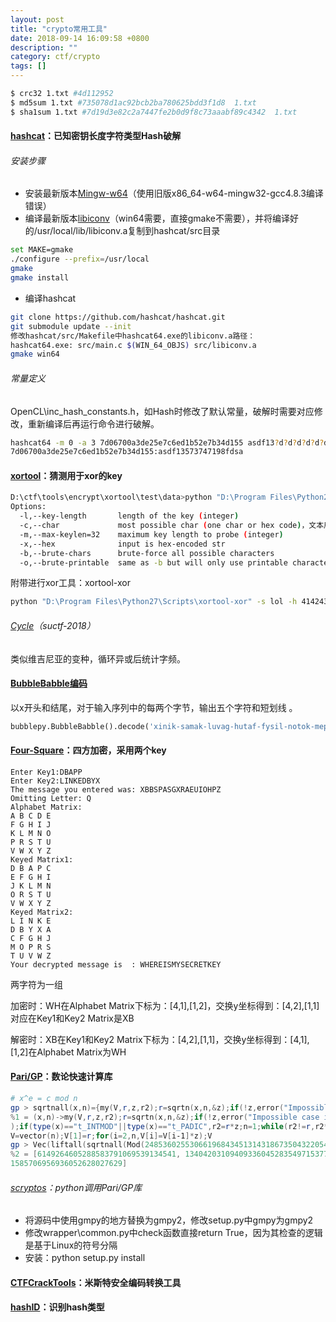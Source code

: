 ```yaml
---
layout: post
title: "crypto常用工具"
date: 2018-09-14 16:09:58 +0800
description: ""
category: ctf/crypto
tags: []
---
```


```sh
$ crc32 1.txt #4d112952
$ md5sum 1.txt #735078d1ac92bcb2ba780625bdd3f1d8  1.txt
$ sha1sum 1.txt #7d19d3e82c2a7447fe2b0d9f8c73aaabf89c4342  1.txt
```

#### [hashcat](https://github.com/hashcat/hashcat)：已知密钥长度字符类型Hash破解

###### 安装步骤

- 安装最新版本[Mingw-w64](http://mingw-w64.org/doku.php/download)（使用旧版x86_64-w64-mingw32-gcc4.8.3编译错误）
- 编译最新版本[libiconv](http://www.gnu.org/software/libiconv/)（win64需要，直接gmake不需要），并将编译好的/usr/local/lib/libiconv.a复制到hashcat/src目录

```sh
set MAKE=gmake
./configure --prefix=/usr/local
gmake
gmake install
```

- 编译hashcat

```sh
git clone https://github.com/hashcat/hashcat.git
git submodule update --init
修改hashcat/src/Makefile中hashcat64.exe的libiconv.a路径：
hashcat64.exe: src/main.c $(WIN_64_OBJS) src/libiconv.a
gmake win64
```

###### 常量定义

OpenCL\inc_hash_constants.h，如Hash时修改了默认常量，破解时需要对应修改，重新编译后再运行命令进行破解。

```sh
hashcat64 -m 0 -a 3 7d06700a3de25e7c6ed1b52e7b34d155 asdf13?d?d?d?d?d?d?d?d?dfdsa --force
7d06700a3de25e7c6ed1b52e7b34d155:asdf13573747198fdsa
```

#### [xortool](https://github.com/hellman/xortool)：猜测用于xor的key

```sh
D:\ctf\tools\encrypt\xortool\test\data>python "D:\Program Files\Python27\Scripts\xortool" tool_xored -c 20 [-l length] #如果python路径不带空格，可以直接运行xortool
Options:
  -l,--key-length       length of the key (integer)
  -c,--char             most possible char (one char or hex code)，文本用20，binary用00
  -m,--max-keylen=32    maximum key length to probe (integer)
  -x,--hex              input is hex-encoded str
  -b,--brute-chars      brute-force all possible characters
  -o,--brute-printable  same as -b but will only use printable characters for keys
```

附带进行xor工具：xortool-xor

```sh
python "D:\Program Files\Python27\Scripts\xortool-xor" -s lol -h 414243 -r imthekey -f /etc/passwd #对四种形式的内容进行xor操作
```

###### [Cycle](https://findneo.github.io/180527suctf/#Cycle)（suctf-2018）

类似维吉尼亚的变种，循环异或后统计字频。

#### [BubbleBabble编码](https://www.wisegeek.com/what-is-bubble-babble.htm)

以x开头和结尾，对于输入序列中的每两个字节，输出五个字符和短划线 。

```python
bubblepy.BubbleBabble().decode('xinik-samak-luvag-hutaf-fysil-notok-mepek-vanyh-zipef-hilok-detok-damif-cusol-fezyx') #flag{Ev3ry7hing_i5_bubb13s}
```

#### [Four-Square](https://github.com/rayschu/Four-Square)：四方加密，采用两个key

```
Enter Key1:DBAPP
Enter Key2:LINKEDBYX
The message you entered was: XBBSPASGXRAEUIOHPZ
Omitting Letter: Q
Alphabet Matrix:
A B C D E
F G H I J
K L M N O
P R S T U
V W X Y Z
Keyed Matrix1:
D B A P C
E F G H I
J K L M N
O R S T U
V W X Y Z
Keyed Matrix2:
L I N K E
D B Y X A
C F G H J
M O P R S
T U V W Z
Your decrypted message is  : WHEREISMYSECRETKEY
```

两字符为一组

加密时：WH在Alphabet Matrix下标为：[4,1],[1,2]，交换y坐标得到：[4,2],[1,1]对应在Key1和Key2 Matrix是XB

解密时：XB在Key1和Key2 Matrix下标为：[4,2],[1,1]，交换y坐标得到：[4,1],[1,2]在Alphabet Matrix为WH

#### [Pari/GP](http://pari.math.u-bordeaux.fr/)：数论快速计算库

```powershell
# x^e = c mod n
gp > sqrtnall(x,n)={my(V,r,z,r2);r=sqrtn(x,n,&z);if(!z,error("Impossible case in sqrtn"));if(type(x)=="t_INTMOD"||type(x)=="t_PADIC",r2 = r*z;n=1;while(r2!=r,r2*=z;n++));V=vector(n);V[1]=r;for(i=2,n,V[i]=V[i-1]*z);V}
%1 = (x,n)->my(V,r,z,r2);r=sqrtn(x,n,&z);if(!z,error("Impossible case in sqrtn")
);if(type(x)=="t_INTMOD"||type(x)=="t_PADIC",r2=r*z;n=1;while(r2!=r,r2*=z;n++));
V=vector(n);V[1]=r;for(i=2,n,V[i]=V[i-1]*z);V
gp > Vec(liftall(sqrtnall(Mod(2485360255306619684345131431867350432205477625621366642887752720125176463993839766742234027524, 32581479300404876772405716877547), 3)))
%2 = [6149264605288583791069539134541, 13404203109409336045283549715377, 1302801
1585706956936052628027629]
```

###### [scryptos](https://github.com/scryptos/scryptoslib)：python调用Pari/GP库

- 将源码中使用gmpy的地方替换为gmpy2，修改setup.py中gmpy为gmpy2
- 修改wrapper\common.py中check函数直接return True，因为其检查的逻辑是基于Linux的符号分隔
- 安装：python setup.py install

#### [CTFCrackTools](https://github.com/0Chencc/CTFCrackTools)：米斯特安全编码转换工具

#### [hashID](https://github.com/psypanda/hashID)：识别hash类型